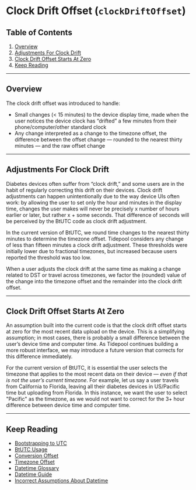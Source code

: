 # Clock Drift Offset (`clockDriftOffset`) <!-- omit in toc -->

## Table of Contents <!-- omit in toc -->

1. [Overview](#overview)
2. [Adjustments For Clock Drift](#adjustments-for-clock-drift)
3. [Clock Drift Offset Starts At Zero](#clock-drift-offset-starts-at-zero)
4. [Keep Reading](#keep-reading)

---

## Overview

The clock drift offset was introduced to handle:

* Small changes (< 15 minutes) to the device display time, made when the user notices the device clock has “drifted” a few minutes from their phone/computer/other standard clock
* Any change interpreted as a change to the timezone offset, the difference between the offset change — rounded to the nearest thirty minutes — and the raw offset change

---

## Adjustments For Clock Drift

Diabetes devices often suffer from “clock drift,” and some users are in the habit of regularly correcting this drift on their devices. Clock drift adjustments can happen unintentionally due to the way device UIs often work: by allowing the user to set only the hour and minutes in the display time, changes the user makes will never be precisely x number of hours earlier or later, but rather x + some seconds. That difference of seconds will be perceived by the BtUTC code as clock drift adjustment.

In the current version of BtUTC, we round time changes to the nearest thirty minutes to determine the timezone offset. Tidepool considers any change of less than fifteen minutes a clock drift adjustment. These thresholds were initially lower due to fractional timezones, but increased because users reported the threshold was too low.

When a user adjusts the clock drift at the same time as making a change related to DST or travel across timezones, we factor the (rounded) value of the change into the timezone offset and the remainder into the clock drift offset.

---

## Clock Drift Offset Starts At Zero

An assumption built into the current code is that the clock drift offset starts at zero for the most recent data upload on the device. This is a simplifying assumption; in most cases, there is probably a small difference between the user’s device time and computer time. As Tidepool continues building a more robust interface, we may introduce a future version that corrects for this difference immediately.

For the current version of BtUTC, it is essential the user selects the timezone that applies to the most recent data on their device — *even if that is not the user’s current timezone*. For example, let us say a user travels from California to Florida, leaving all their diabetes devices in US/Pacific time but uploading from Florida. In this instance, we want the user to select "Pacific" as the timezone, as we would not want to correct for the 3+ hour difference between device time and computer time.

---

## Keep Reading

* [Bootstrapping to UTC](../btutc.md)
* [BtUTC Usage](./usage.md)
* [Conversion Offset](./conversion.md)
* [Timezone Offset](./timezone.md)
* [Datetime Glossary](../glossary.md)
* [Datetime Guide](../../datetime.md)
* [Incorrect Assumptions About Datetime](../assumptions.md)
